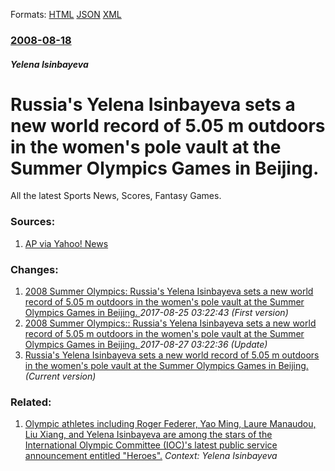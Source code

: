 
Formats: [HTML](/news/2008/08/18/russia-s-yelena-isinbayeva-sets-a-new-world-record-of-5-05-m-outdoors-in-the-women-s-pole-vault-at-the-summer-olympics-games-in-beijing.html)  [JSON](/news/2008/08/18/russia-s-yelena-isinbayeva-sets-a-new-world-record-of-5-05-m-outdoors-in-the-women-s-pole-vault-at-the-summer-olympics-games-in-beijing.json)  [XML](/news/2008/08/18/russia-s-yelena-isinbayeva-sets-a-new-world-record-of-5-05-m-outdoors-in-the-women-s-pole-vault-at-the-summer-olympics-games-in-beijing.xml)  

### [2008-08-18](/news/2008/08/18/index.md)

##### Yelena Isinbayeva
#  Russia's Yelena Isinbayeva sets a new world record of 5.05 m outdoors in the women's pole vault at the Summer Olympics Games in Beijing. 

All the latest Sports News, Scores, Fantasy Games.


### Sources:

1. [AP via Yahoo! News](https://sports.yahoo.com/olympics/beijing/track_field/news;_ylt=Avx8JDN77WRJ8mCjEmPm74SVTZd4?slug=ap-ath-womenspolevault&prov=ap&type=lgns)

### Changes:

1. [ 2008 Summer Olympics: Russia's Yelena Isinbayeva sets a new world record of 5.05 m outdoors in the women's pole vault at the Summer Olympics Games in Beijing. ](/news/2008/08/18/2008-summer-olympics-p-russia-s-yelena-isinbayeva-sets-a-new-world-record-of-5-05-m-outdoors-in-the-women-s-pole-vault-at-the-summer-olympi.md) _2017-08-25 03:22:43 (First version)_
2. [ 2008 Summer Olympics:: Russia's Yelena Isinbayeva sets a new world record of 5.05 m outdoors in the women's pole vault at the Summer Olympics Games in Beijing. ](/news/2008/08/18/2008-summer-olympics-russia-s-yelena-isinbayeva-sets-a-new-world-record-of-5-05-m-outdoors-in-the-women-s-pole-vault-at-the-summer-olympi.md) _2017-08-27 03:22:36 (Update)_
2. [ Russia's Yelena Isinbayeva sets a new world record of 5.05 m outdoors in the women's pole vault at the Summer Olympics Games in Beijing. ](/news/2008/08/18/russia-s-yelena-isinbayeva-sets-a-new-world-record-of-5-05-m-outdoors-in-the-women-s-pole-vault-at-the-summer-olympics-games-in-beijing.md) _(Current version)_

### Related:

1. [ Olympic athletes including Roger Federer, Yao Ming, Laure Manaudou, Liu Xiang, and Yelena Isinbayeva are among the stars of the International Olympic Committee (IOC)'s latest public service announcement entitled "Heroes".](/news/2008/07/3/olympic-athletes-including-roger-federer-yao-ming-laure-manaudou-liu-xiang-and-yelena-isinbayeva-are-among-the-stars-of-the-internation.md) _Context: Yelena Isinbayeva_
